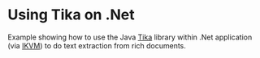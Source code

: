 Using Tika on .Net
==================

Example showing how to use the Java [Tika][1] library within .Net application (via [IKVM][2]) to do text extraction from rich documents.

[1]: http://tika.apache.org/
[2]: http://www.ikvm.net/